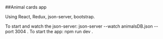 ##Animal cards app

Using React, Redux, json-server, bootstrap.

To start and watch the json-server: json-server --watch animalsDB.json --port 3004 .
To start the app: npm run dev .